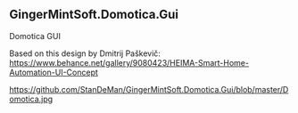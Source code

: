 ## GingerMintSoft.Domotica.Gui
Domotica GUI

Based on this design by Dmitrij Paškevič: 
https://www.behance.net/gallery/9080423/HEIMA-Smart-Home-Automation-UI-Concept

https://github.com/StanDeMan/GingerMintSoft.Domotica.Gui/blob/master/Domotica.jpg
